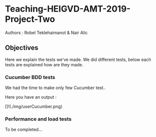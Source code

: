 # Teaching-HEIGVD-AMT-2019-Project-Two

Authors : Robel Teklehaimanot & Nair Alic

## Objectives

Here we explain the tests we've made. We did different tests, below each tests are explained how are they made.

### Cucumber BDD tests

We had the time to make only few Cucumber test..

Here you have an output :

[]!(./img/userCucumber.png)



### Performance and load tests

To be completed...

